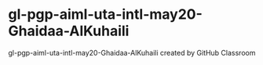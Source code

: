 # gl-pgp-aiml-uta-intl-may20-Ghaidaa-AlKuhaili
gl-pgp-aiml-uta-intl-may20-Ghaidaa-AlKuhaili created by GitHub Classroom
